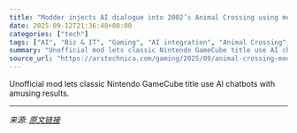 ```yaml
---
title: "Modder injects AI dialogue into 2002’s Animal Crossing using memory hack"
date: 2025-09-12T21:36:48+08:00
categories: ["tech"]
tags: ["AI", "Biz & IT", "Gaming", "AI integration", "Animal Crossing", "ChatGPT", "Dolphin emulator", "emulation", "game hacking", "game modding", "GameCube", "gaming", "generative ai", "google", "large language models", "machine learning", "Nintendo", "openai", "retrogaming", "retrotech", "Tom Nook"]
summary: "Unofficial mod lets classic Nintendo GameCube title use AI chatbots with amusing results."
source_url: "https://arstechnica.com/gaming/2025/09/animal-crossing-mod-uses-ai-to-orchestrate-anti-tom-nook-villager-revolt/"
---
```


Unofficial mod lets classic Nintendo GameCube title use AI chatbots with amusing results.

---

*来源: [原文链接](https://arstechnica.com/gaming/2025/09/animal-crossing-mod-uses-ai-to-orchestrate-anti-tom-nook-villager-revolt/)*
